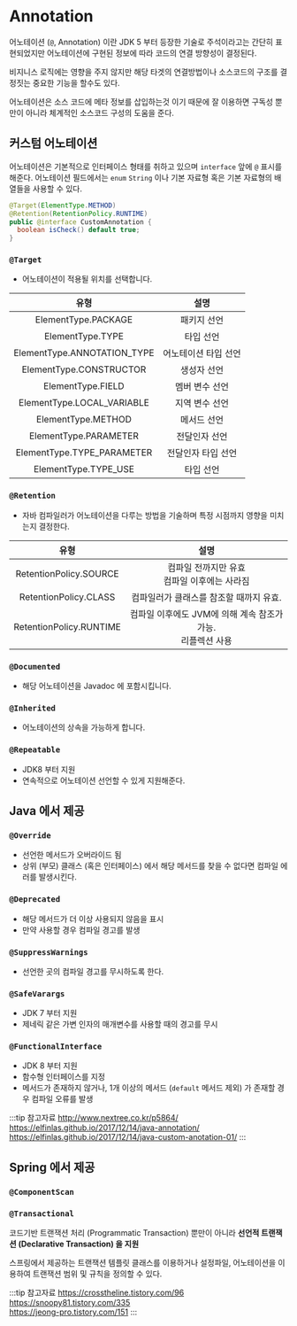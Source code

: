 # Annotation

어노테이션 (`@`, Annotation) 이란 JDK 5 부터 등장한 기술로 주석이라고는 간단히 표현되었지만 어노테이션에 구현된 정보에 따라 코드의 연결 방향성이 결정된다.

비지니스 로직에는 영향을 주지 않지만 해당 타겟의 연결방법이나 소스코드의 구조를 결정짓는 중요한 기능을 할수도 있다.

어노테이션은 소스 코드에 메타 정보를 삽입하는것 이기 때문에 잘 이용하면 구독성 뿐만이 아니라 체계적인 소스코드 구성의 도움을 준다.

## 커스텀 어노테이션

어노테이션은 기본적으로 인터페이스 형태를 취하고 있으며 `interface` 앞에 `@` 표시를 해준다.
어노테이션 필드에서는 `enum` `String` 이나 기본 자료형 혹은 기본 자료형의 배열들을 사용할 수 있다.

```java
@Target(ElementType.METHOD)
@Retention(RetentionPolicy.RUNTIME)
public @interface CustomAnnotation {
  boolean isCheck() default true;
}
```

### `@Target`

* 어노테이션이 적용될 위치를 선택합니다.

| 유형 | 설명 |
| :-: | :-: |
| ElementType.PACKAGE | 패키지 선언 |
| ElementType.TYPE | 타입 선언 |
| ElementType.ANNOTATION_TYPE | 어노테이션 타입 선언 |
| ElementType.CONSTRUCTOR | 생성자 선언 |
| ElementType.FIELD | 멤버 변수 선언 |
| ElementType.LOCAL_VARIABLE | 지역 변수 선언 |
| ElementType.METHOD | 메서드 선언 |
| ElementType.PARAMETER | 전달인자 선언 |
| ElementType.TYPE_PARAMETER | 전달인자 타입 선언 |
| ElementType.TYPE_USE | 타입 선언 |

### `@Retention`

* 자바 컴파일러가 어노테이션을 다루는 방법을 기술하며 특정 시점까지 영향을 미치는지 결정한다.

| 유형 | 설명 |
| :-: | :-: |
| RetentionPolicy.SOURCE | 컴파일 전까지만 유효<br/>컴파일 이후에는 사라짐 |
| RetentionPolicy.CLASS | 컴파일러가 클래스를 참조할 때까지 유효. |
| RetentionPolicy.RUNTIME | 컴파일 이후에도 JVM에 의해 계속 참조가 가능. <br/>리플렉션 사용 |

### `@Documented`

* 해당 어노테이션을 Javadoc 에 포함시킵니다.

### `@Inherited`

* 어노테이션의 상속을 가능하게 합니다.

### `@Repeatable`

* JDK8 부터 지원
* 연속적으로 어노테이션 선언할 수 있게 지원해준다.

## Java 에서 제공

### `@Override`

* 선언한 메서드가 오버라이드 됨
* 상위 (부모) 클래스 (혹은 인터페이스) 에서 해당 메서드를 찾을 수 없다면 컴파일 에러를 발생시킨다.

### `@Deprecated`

* 해당 메서드가 더 이상 사용되지 않음을 표시
* 만약 사용할 경우 컴파일 경고를 발생

### `@SuppressWarnings`

* 선언한 곳의 컴파일 경고를 무시하도록 한다.

### `@SafeVarargs`

* JDK 7 부터 지원
* 제네릭 같은 가변 인자의 매개변수를 사용할 때의 경고를 무시

### `@FunctionalInterface`

* JDK 8 부터 지원
* 함수형 인터페이스를 지정
* 메서드가 존재하지 않거나, 1개 이상의 메서드 (`default` 메서드 제외) 가 존재할 경우 컴파일 오류를 발생

:::tip 참고자료
<http://www.nextree.co.kr/p5864/>  
<https://elfinlas.github.io/2017/12/14/java-annotation/>  
<https://elfinlas.github.io/2017/12/14/java-custom-anotation-01/>
:::

## Spring 에서 제공

### `@ComponentScan`



### `@Transactional`

코드기반 트랜잭션 처리 (Programmatic Transaction) 뿐만이 아니라 **선언적 트랜잭션 (Declarative Transaction) 을 지원**

스프링에서 제공하는 트랜잭션 템플릿 클래스를 이용하거나 설정파일, 어노테이션을 이용하여 트랜잭션 범위 및 규칙을 정의할 수 있다.

:::tip 참고자료
<https://crosstheline.tistory.com/96>  
<https://snoopy81.tistory.com/335>  
<https://jeong-pro.tistory.com/151>
:::
